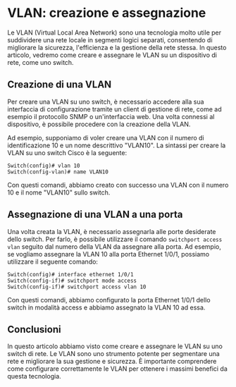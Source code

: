 # VLAN: creazione e assegnazione

Le VLAN (Virtual Local Area Network) sono una tecnologia molto utile per suddividere una rete locale in segmenti logici separati, consentendo di migliorare la sicurezza, l'efficienza e la gestione della rete stessa. In questo articolo, vedremo come creare e assegnare le VLAN su un dispositivo di rete, come uno switch.

## Creazione di una VLAN

Per creare una VLAN su uno switch, è necessario accedere alla sua interfaccia di configurazione tramite un client di gestione di rete, come ad esempio il protocollo SNMP o un'interfaccia web. Una volta connessi al dispositivo, è possibile procedere con la creazione della VLAN. 

Ad esempio, supponiamo di voler creare una VLAN con il numero di identificazione 10 e un nome descrittivo "VLAN10". La sintassi per creare la VLAN su uno switch Cisco è la seguente:

```
Switch(config)# vlan 10
Switch(config-vlan)# name VLAN10
```

Con questi comandi, abbiamo creato con successo una VLAN con il numero 10 e il nome "VLAN10" sullo switch.

## Assegnazione di una VLAN a una porta

Una volta creata la VLAN, è necessario assegnarla alle porte desiderate dello switch. Per farlo, è possibile utilizzare il comando `switchport access vlan` seguito dal numero della VLAN da assegnare alla porta. Ad esempio, se vogliamo assegnare la VLAN 10 alla porta Ethernet 1/0/1, possiamo utilizzare il seguente comando:

```
Switch(config)# interface ethernet 1/0/1
Switch(config-if)# switchport mode access
Switch(config-if)# switchport access vlan 10
```

Con questi comandi, abbiamo configurato la porta Ethernet 1/0/1 dello switch in modalità access e abbiamo assegnato la VLAN 10 ad essa.

## Conclusioni

In questo articolo abbiamo visto come creare e assegnare le VLAN su uno switch di rete. Le VLAN sono uno strumento potente per segmentare una rete e migliorare la sua gestione e sicurezza. È importante comprendere come configurare correttamente le VLAN per ottenere i massimi benefici da questa tecnologia.